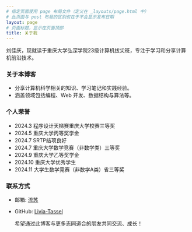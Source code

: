 ```yaml
---
# 指定页面使用 page 布局文件（定义在 _layouts/page.html 中）
# 此页面与 post 布局的区别仅在于不会显示发布日期
layout: page
# 页面标题，显示在页面顶部
title: 关于我
---
```


  刘佳庆，现就读于重庆大学弘深学院23级计算机拔尖班，专注于学习和分享计算机前沿技术。

### 关于本博客
- 分享计算机科学相关的知识、学习笔记和实践经验。
- 涵盖领域包括编程、Web 开发、数据结构与算法等。

### 个人荣誉
- 2024.3 程序设计天梯赛重庆大学校赛三等奖
- 2024.5 重庆大学丙等奖学金
- 2024.7 SRTP结项良好
- 2024.7 重庆大学数学竞赛（非数学类）三等奖
- 2024.9 重庆大学乙等奖学金
- 2024.10 重庆大学优秀学生
- 2024.11 大学生数学竞赛（非数学A类）省三等奖

### 联系方式
- 邮箱: [流苏](mailto:3459465562@qq.com)
- GitHub: [Livia-Tassel](https://github.com/Livia-Tassel)

  希望通过此博客与更多志同道合的朋友共同交流、成长！
